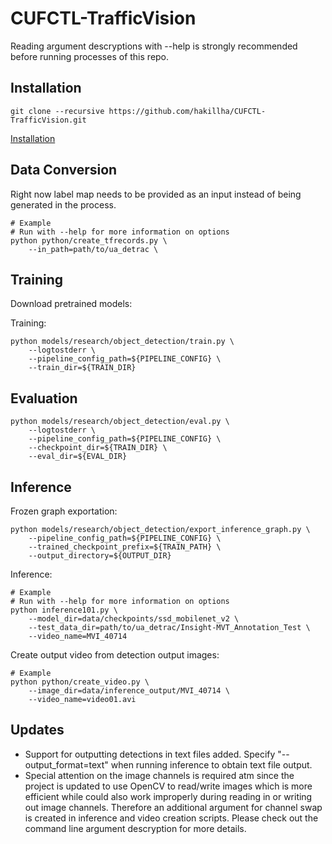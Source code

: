 # CUFCTL-TrafficVision

Reading argument descryptions with --help is strongly recommended before running processes of this repo.

## Installation
```
git clone --recursive https://github.com/hakillha/CUFCTL-TrafficVision.git
```

[Installation](docs/INSTALLATION.md)

## Data Conversion
Right now label map needs to be provided as an input instead of being generated in the process.
```
# Example
# Run with --help for more information on options
python python/create_tfrecords.py \
    --in_path=path/to/ua_detrac \
```
## Training
Download pretrained models:

Training:
```
python models/research/object_detection/train.py \
	--logtostderr \
	--pipeline_config_path=${PIPELINE_CONFIG} \
	--train_dir=${TRAIN_DIR}
```
## Evaluation
```
python models/research/object_detection/eval.py \
	--logtostderr \
	--pipeline_config_path=${PIPELINE_CONFIG} \
	--checkpoint_dir=${TRAIN_DIR} \
	--eval_dir=${EVAL_DIR}
```
## Inference
Frozen graph exportation:
```
python models/research/object_detection/export_inference_graph.py \
	--pipeline_config_path=${PIPELINE_CONFIG} \
	--trained_checkpoint_prefix=${TRAIN_PATH} \
	--output_directory=${OUTPUT_DIR}
```
Inference:
```
# Example
# Run with --help for more information on options
python inference101.py \
	--model_dir=data/checkpoints/ssd_mobilenet_v2 \
	--test_data_dir=path/to/ua_detrac/Insight-MVT_Annotation_Test \
	--video_name=MVI_40714
```
Create output video from detection output images:
```
# Example
python python/create_video.py \
	--image_dir=data/inference_output/MVI_40714 \
	--video_name=video01.avi
```

## Updates
* Support for outputting detections in text files added. Specify "--output_format=text" when running inference to obtain text file output.
* Special attention on the image channels is required atm since the project is updated to use OpenCV to read/write images which is more efficient while could also work improperly during reading in or writing out image channels. Therefore an additional argument for channel swap is created in inference and video creation scripts. Please check out the command line argument descryption for more details.
